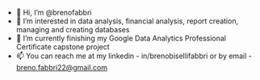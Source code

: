 - 👋 Hi, I’m @brenofabbri
- 👀 I’m interested in data analysis, financial analysis, report creation, managing and creating databases
- 🌱 I’m currently finishing my Google Data Analytics Professional Certificate capstone project
- 📫 You can reach me at my linkedin - in/brenobisellifabbri or by email - breno.fabbri22@gmail.com

<!---
brenofabbri/brenofabbri is a ✨ special ✨ repository because its `README.md` (this file) appears on your GitHub profile.
You can click the Preview link to take a look at your changes.
--->

